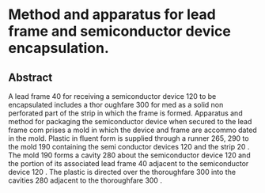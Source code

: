 # Method and apparatus for lead frame and semiconductor device encapsulation.

## Abstract
A lead frame 40 for receiving a semiconductor device 120 to be encapsulated includes a thor oughfare 300 for med as a solid non perforated part of the strip in which the frame is formed. Apparatus and method for packaging the semiconductor device when secured to the lead frame com prises a mold in which the device and frame are accommo dated in the mold. Plastic in fluent form is supplied through a runner 265, 290 to the mold 190 containing the semi conductor devices 120 and the strip 20 . The mold 190 forms a cavity 280 about the semiconductor device 120 and the portion of its associated lead frame 40 adjacent to the semiconductor device 120 . The plastic is directed over the thoroughfare 300 into the cavities 280 adjacent to the thoroughfare 300 .